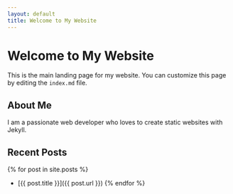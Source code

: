 ```yaml
---
layout: default
title: Welcome to My Website
---
```


# Welcome to My Website

This is the main landing page for my website. You can customize this page by editing the `index.md` file.

## About Me

I am a passionate web developer who loves to create static websites with Jekyll.

## Recent Posts

{% for post in site.posts %}
- [{{ post.title }}]({{ post.url }})
{% endfor %}
